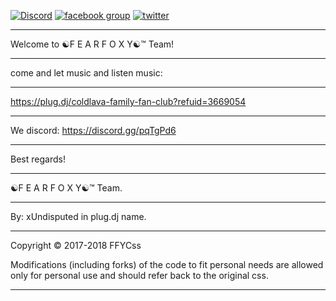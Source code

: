 [![Discord](https://img.shields.io/discord/450685330887016451.svg)](https://discord.gg/pqTgPd6) [![facebook group](https://img.shields.io/badge/facebook-group-3b5998.svg?style=flat)](https://goo.gl/tYBE1L) [![twitter](https://img.shields.io/twitter/follow/FearFoxYPlugdj.svg?style=social)](https://twitter.com/FearFoxYPlugdj)
___________________________________________________________________________________________________________________________________
Welcome to ☯F E A R F O X Y☯™ Team!
___________________________________________________________________________________________________________________________________
come and let music and listen music: 
___________________________________________________________________________________________________________________________________
https://plug.dj/coldlava-family-fan-club?refuid=3669054
___________________________________________________________________________________________________________________________________
We discord: https://discord.gg/pqTgPd6
___________________________________________________________________________________________________________________________________
Best regards!
___________________________________________________________________________________________________________________________________
☯F E A R F O X Y☯™ Team.
___________________________________________________________________________________________________________________________________
By: xUndisputed in plug.dj name.
___________________________________________________________________________________________________________________________________
Copyright © 2017-2018 FFYCss

Modifications (including forks) of the code to fit personal needs are allowed only for personal use and should refer back to the original css.
___________________________________________________________________________________________________________________________________
